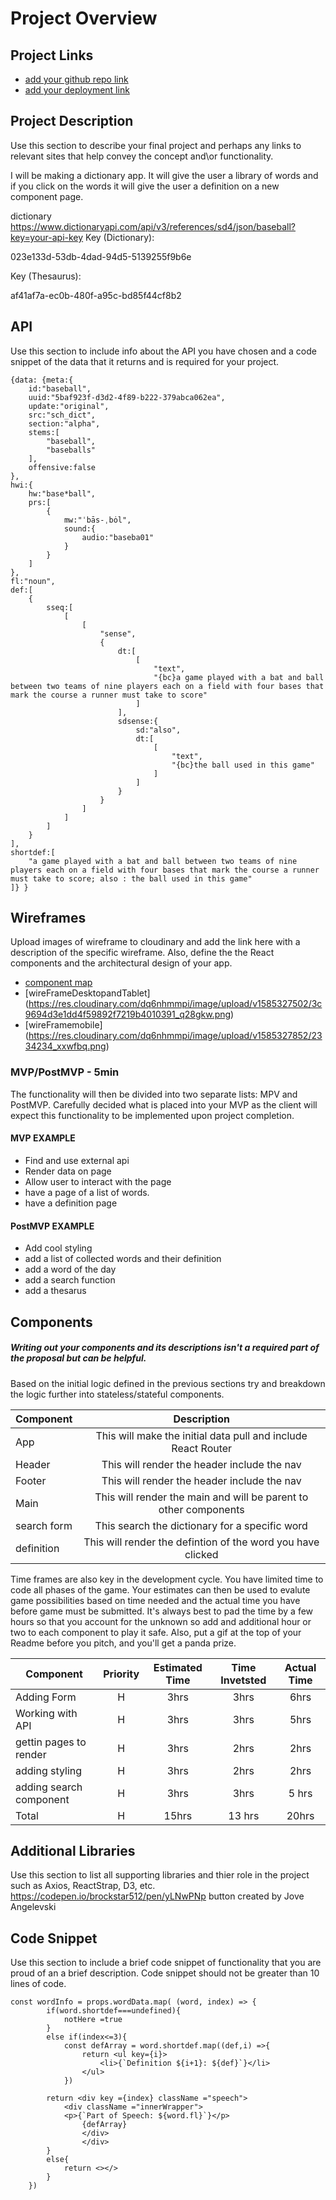 # Project Overview

## Project Links

- [add your github repo link](https://github.com/brockstar512/project_2)
- [add your deployment link]()

## Project Description

Use this section to describe your final project and perhaps any links to relevant sites that help convey the concept and\or functionality.

I will be making a dictionary app. It will give the user a library of words and if you click on the words it will give the user a definition on a new component page.



dictionary https://www.dictionaryapi.com/api/v3/references/sd4/json/baseball?key=your-api-key
Key (Dictionary):

023e133d-53db-4dad-94d5-5139255f9b6e

Key (Thesaurus):

af41af7a-ec0b-480f-a95c-bd85f44cf8b2





## API

Use this section to include info about the API you have chosen and a code snippet of the data that it returns and is required for your project. 

```
{data: {meta:{  
    id:"baseball",
    uuid:"5baf923f-d3d2-4f89-b222-379abca062ea",
    update:"original",
    src:"sch_dict",
    section:"alpha",
    stems:[  
        "baseball",
        "baseballs"
    ],
    offensive:false
},
hwi:{  
    hw:"base*ball",
    prs:[  
        {  
            mw:"ˈbās-ˌbȯl",
            sound:{  
                audio:"baseba01"
            }
        }
    ]
},
fl:"noun",
def:[  
    {  
        sseq:[  
            [  
                [  
                    "sense",
                    {  
                        dt:[  
                            [  
                                "text",
                                "{bc}a game played with a bat and ball between two teams of nine players each on a field with four bases that mark the course a runner must take to score"
                            ]
                        ],
                        sdsense:{  
                            sd:"also",
                            dt:[  
                                [  
                                    "text",
                                    "{bc}the ball used in this game"
                                ]
                            ]
                        }
                    }
                ]
            ]
        ]
    }
],
shortdef:[  
    "a game played with a bat and ball between two teams of nine players each on a field with four bases that mark the course a runner must take to score; also : the ball used in this game"
]} }
```


## Wireframes

Upload images of wireframe to cloudinary and add the link here with a description of the specific wireframe. Also, define the the React components and the architectural design of your app.

- [component map](https://res.cloudinary.com/dq6nhmmpi/image/upload/v1585326425/project_2_qjb2wi.jpg)
- [wireFrameDesktopandTablet] (https://res.cloudinary.com/dq6nhmmpi/image/upload/v1585327502/3c9694d3e1dd4f59892f7219b4010391_q28gkw.png)
- [wireFramemobile] (https://res.cloudinary.com/dq6nhmmpi/image/upload/v1585327852/2334234_xxwfbq.png)


### MVP/PostMVP - 5min

The functionality will then be divided into two separate lists: MPV and PostMVP.  Carefully decided what is placed into your MVP as the client will expect this functionality to be implemented upon project completion.  

#### MVP EXAMPLE
- Find and use external api 
- Render data on page 
- Allow user to interact with the page
- have a page of a list of words.
- have a definition page

#### PostMVP EXAMPLE

- Add cool styling
- add a list of collected words and their definition
- add a word of the day
- add a search function
- add a thesarus
<!-- - add a search for a thesarus -->

## Components
##### Writing out your components and its descriptions isn't a required part of the proposal but can be helpful.

Based on the initial logic defined in the previous sections try and breakdown the logic further into stateless/stateful components. 

| Component | Description | 
| --- | :---: |  
| App | This will make the initial data pull and include React Router| 
| Header | This will render the header include the nav | 
| Footer | This will render the header include the nav | 
| Main | This will render the main and will be parent to other components| 
| search form | This search the dictionary for a specific word| 
| definition | This will render the defintion of the word you have clicked| 




Time frames are also key in the development cycle.  You have limited time to code all phases of the game.  Your estimates can then be used to evalute game possibilities based on time needed and the actual time you have before game must be submitted. It's always best to pad the time by a few hours so that you account for the unknown so add and additional hour or two to each component to play it safe. Also, put a gif at the top of your Readme before you pitch, and you'll get a panda prize.

| Component | Priority | Estimated Time | Time Invetsted | Actual Time |
| --- | :---: |  :---: | :---: | :---: |
| Adding Form | H | 3hrs| 3hrs | 6hrs |
| Working with API | H | 3hrs| 3hrs| 5hrs |
| gettin pages to render | H | 3hrs| 2hrs| 2hrs |
| adding styling| H | 3hrs| 2hrs | 2hrs |
|adding search component | H | 3hrs| 3hrs | 5 hrs |
| Total | H | 15hrs| 13 hrs | 20hrs |

## Additional Libraries
 Use this section to list all supporting libraries and thier role in the project such as Axios, ReactStrap, D3, etc. 
 https://codepen.io/brockstar512/pen/yLNwPNp
button created by Jove Angelevski

## Code Snippet

Use this section to include a brief code snippet of functionality that you are proud of an a brief description.  Code snippet should not be greater than 10 lines of code. 



```
const wordInfo = props.wordData.map( (word, index) => {
        if(word.shortdef===undefined){
            notHere =true
        }
        else if(index<=3){
            const defArray = word.shortdef.map((def,i) =>{
                return <ul key={i}>
                    <li>{`Definition ${i+1}: ${def}`}</li>
                </ul>
            })
            
        return <div key ={index} className ="speech">
            <div className ="innerWrapper">
            <p>{`Part of Speech: ${word.fl}`}</p>
                {defArray}
                </div>
                </div>
        }
        else{
            return <></>
        }
    })
```
